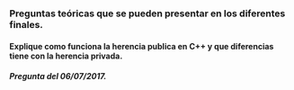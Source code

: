 ### Preguntas teóricas que se pueden presentar en los diferentes finales.

#### Explique como funciona la **herencia** **publica** en C++ y que diferencias tiene con la **herencia** **privada**.
##### Pregunta del 06/07/2017.

